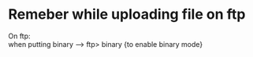 # **Remeber while uploading file on ftp**

On ftp:  
when putting binary --> ftp> binary {to enable binary mode}